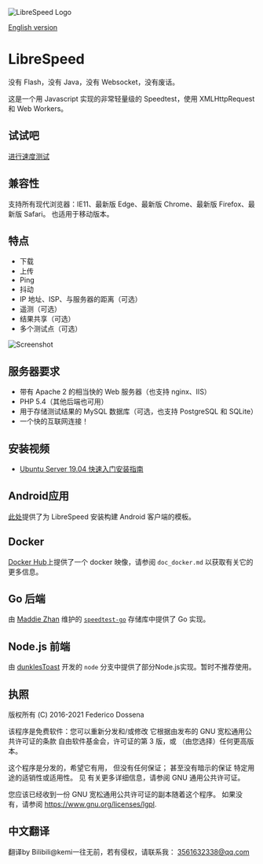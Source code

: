 ![LibreSpeed Logo](https://link.jscdn.cn/sharepoint/aHR0cHM6Ly9vaGFvLW15LnNoYXJlcG9pbnQuY29tLzppOi9nL3BlcnNvbmFsL2tlbWkyMF9vaGFvX25ldC9FVDNDZHR0cjJlRkZ0ZzluQl9XbWhLWUJkZzladVZPT18wdkRaRm5WQ1VQekVBP2U9eVVjMU1k.png)

[English version](https://github.com/kemi-20/speedtest/blob/master/README_en.md)
# LibreSpeed

没有 Flash，没有 Java，没有 Websocket，没有废话。

这是一个用 Javascript 实现的非常轻量级的 Speedtest，使用 XMLHttpRequest 和 Web Workers。

## 试试吧
[进行速度测试](https://librespeed.org)

## 兼容性
支持所有现代浏览器：IE11、最新版 Edge、最新版 Chrome、最新版 Firefox、最新版 Safari。
也适用于移动版本。

## 特点
* 下载
* 上传
* Ping
* 抖动
* IP 地址、ISP、与服务器的距离（可选）
* 遥测（可选）
* 结果共享（可选）
* 多个测试点（可选）

![Screenshot](https://speedtest.fdossena.com/mpot_v6.gif)


## 服务器要求
* 带有 Apache 2 的相当快的 Web 服务器（也支持 nginx、IIS）
* PHP 5.4（其他后端也可用）
* 用于存储测试结果的 MySQL 数据库（可选，也支持 PostgreSQL 和 SQLite）
* 一个快的互联网连接！

## 安装视频
* [Ubuntu Server 19.04 快速入门安装指南](https://fdossena.com/?p=speedtest/quickstart_v5_ubuntu.frag)

## Android应用
 [此处](https://github.com/librespeed/speedtest-android)提供了为 LibreSpeed 安装构建 Android 客户端的模板。

## Docker
[Docker Hub](https://registry.hub.docker.com/r/adolfintel/speedtest)上提供了一个 docker 映像，请参阅 `doc_docker.md` 以获取有关它的更多信息。

## Go 后端
由 [Maddie Zhan](https://github.com/maddie) 维护的 [`speedtest-go`](https://github.com/librespeed/speedtest-go) 存储库中提供了 Go 实现。

## Node.js 前端
由 [dunklesToast](https://github.com/dunklesToast) 开发的 `node` 分支中提供了部分Node.js实现。暂时不推荐使用。

## 执照
版权所有 (C) 2016-2021 Federico Dossena

该程序是免费软件：您可以重新分发和/或修改
它根据由发布的 GNU 宽松通用公共许可证的条款
自由软件基金会，许可证的第 3 版，或
（由您选择）任何更高版本。

这个程序是分发的，希望它有用，
但没有任何保证； 甚至没有暗示的保证
特定用途的适销性或适用性。 见
有关更多详细信息，请参阅 GNU 通用公共许可证。

您应该已经收到一份 GNU 宽松通用公共许可证的副本随着这个程序。 如果没有，请参阅 <https://www.gnu.org/licenses/lgpl>.

## 中文翻译
翻译by Bilibili@kemi一往无前，若有侵权，请联系我：
[3561632338@qq.com](mailto:3561632338@qq.com)